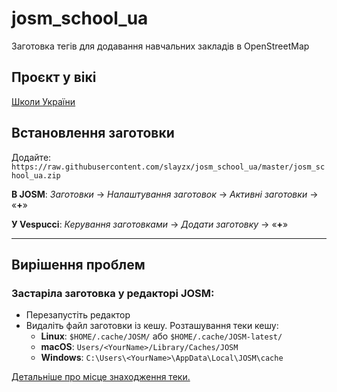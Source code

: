 # josm_school_ua
Заготовка тегів для додавання навчальних закладів в OpenStreetMap

## Проєкт у вікі
[Школи України](https://wiki.openstreetmap.org/wiki/Uk:%D0%A8%D0%BA%D0%BE%D0%BB%D0%B8_%D0%A3%D0%BA%D1%80%D0%B0%D1%97%D0%BD%D0%B8)

## Встановлення заготовки

Додайте: `https://raw.githubusercontent.com/slayzx/josm_school_ua/master/josm_school_ua.zip` 

**В JOSM**: *Заготовки* -> *Налаштування заготовок* -> *Активні заготовки* -> «**+**»

**У Vespucci**: *Керування заготовками* -> *Додати заготовку* -> «**+**»
***
## Вирішення проблем
### Застаріла заготовка у редакторі JOSM:
* Перезапустіть редактор
* Видаліть файл заготовки із кешу. Розташування теки кешу:
  * **Linux**: `$HOME/.cache/JOSM/` або `$HOME/.cache/JOSM-latest/`
  * **macOS**: `Users/<YourName>/Library/Caches/JOSM`
  * **Windows**: `C:\Users\<YourName>\AppData\Local\JOSM\cache`

[Детальніше про місце знаходження теки.](https://josm.openstreetmap.de/wiki/Help/Preferences#JOSMpreferencedatacachedirectories)